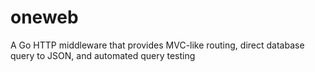 # oneweb
A Go HTTP middleware that provides MVC-like routing, direct database query to JSON, and automated query testing